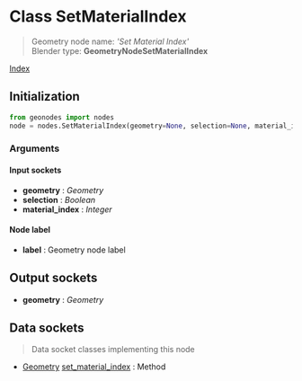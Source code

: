
# Class SetMaterialIndex

> Geometry node name: _'Set Material Index'_<br>Blender type:  **GeometryNodeSetMaterialIndex**


[Index](/docs/index.md)

## Initialization


```python
from geonodes import nodes
node = nodes.SetMaterialIndex(geometry=None, selection=None, material_index=None, label=None)
```


### Arguments


#### Input sockets



- **geometry** : _Geometry_
- **selection** : _Boolean_
- **material_index** : _Integer_



#### Node label



- **label** : Geometry node label



## Output sockets



- **geometry** : _Geometry_



## Data sockets

> Data socket classes implementing this node




- [Geometry](../sockets/Geometry.md) [set_material_index](../sockets/Geometry.md#set_material_index) : Method


